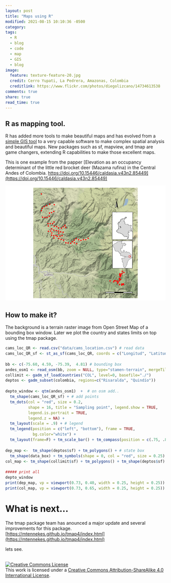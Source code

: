 ```yaml
---
layout: post
title: "Maps using R"
modified: 2021-08-15 10:10:36 -0500
category:
tags:   
  - R
  - blog
  - code
  - map
  - GIS
  - blog
image:
  feature: texture-feature-20.jpg
  credit: Cerro Yupati, La Pedrera, Amazonas, Colombia
  creditlink: https://www.flickr.com/photos/diegolizcano/14734613538
comments: true
share: true
read_time: true
---
```


## R as mapping tool.  


R has added more tools to make beautiful maps and has evolved from a [simple GIS tool](https://github.com/dlizcano/R_as_GIS) to a very capable software to make complex spatial analysis and beautiful maps. New packages such as sf, mapview, and tmap are game changers, extending R capabilities to make those excellent maps.

This is one example from the papper [Elevation as an occupancy determinant of the little red brocket deer (Mazama rufina) in the Central Andes of Colombia. https://doi.org/10.15446/caldasia.v43n2.85449](https://doi.org/10.15446/caldasia.v43n2.85449)


![image](https://github.com/dlizcano/Mazama_rufina/raw/main/figs/README-unnamed-chunk-3-1.png)


## How to make it?

The background is a terrain raster image from Open Street Map of a bounding box window. Later we plot the country and states limits on top using the tmap package.

~~~ R
cams_loc_QR <- read.csv("data/cams_location.csv") # read data
cams_loc_QR_sf <- st_as_sf(cams_loc_QR, coords = c("Longitud", "Latitud"), crs = "+proj=longlat +datum=WGS84 +no_defs") # make data sf

bb <- c(-75.60, 4.59, -75.39,  4.81) # bounding box
andes_osm1 <- read_osm(bb, zoom = NULL, type="stamen-terrain", mergeTiles = TRUE) # type can be also bing and osm 
collimit <- gadm_sf_loadCountries("COL", level=0, basefile="./")
deptos <- gadm_subset(colombia, regions=c("Risaralda", "Quindío"))

depto_window <- qtm(andes_osm1)  +  # on osm add..
  tm_shape(cams_loc_QR_sf) + # add points
  tm_dots(col = "red", size = 0.2,  
          shape = 16, title = "Sampling point", legend.show = TRUE,
          legend.is.portrait = TRUE,
          legend.z = NA) + 
  tm_layout(scale = .9) + # legend
  tm_legend(position = c("left", "bottom"), frame = TRUE,
            bg.color="white") + 
  tm_layout(frame=F) + tm_scale_bar() + tm_compass(position = c(.75, .82), color.light = "grey90") # aditionals

dep_map <-  tm_shape(deptos$sf) + tm_polygons() + # state box
  tm_shape(data_box) + tm_symbols(shape = 0, col = "red", size = 0.25)
col_map <- tm_shape(collimit$sf) + tm_polygons() + tm_shape(deptos$sf) + tm_polygons() # country box

##### print all
depto_window
print(dep_map, vp = viewport(0.73, 0.40, width = 0.25, height = 0.25))
print(col_map, vp = viewport(0.73, 0.65, width = 0.25, height = 0.25))

~~~

# What is next...

The tmap package team has anounced a major update and several improvements for this package. [https://mtennekes.github.io/tmap4/index.html](https://mtennekes.github.io/tmap4/index.html)  

<p>lets see.  <br>
<br>
</p>

<a rel="license" href="http://creativecommons.org/licenses/by-sa/4.0/"><img alt="Creative Commons License" style="border-width:0" src="http://i.creativecommons.org/l/by-sa/4.0/88x31.png" /></a><br />This work is licensed under a <a rel="license" href="http://creativecommons.org/licenses/by-sa/4.0/">Creative Commons Attribution-ShareAlike 4.0 International License</a>.


